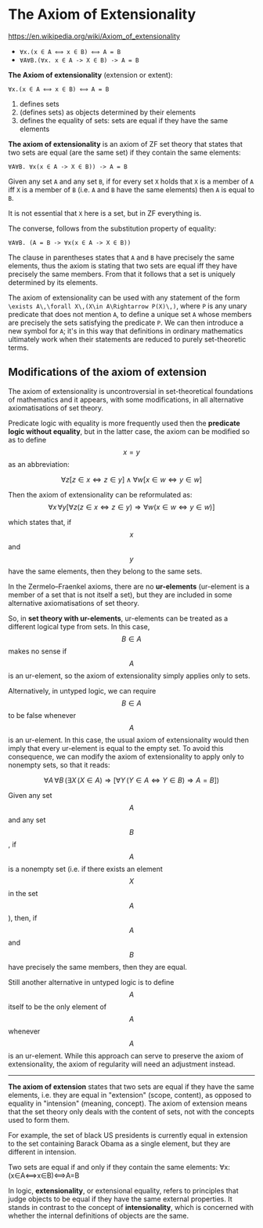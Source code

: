 # The Axiom of Extensionality

https://en.wikipedia.org/wiki/Axiom_of_extensionality

* `∀x.(x ∈ A ⟺ x ∈ B) ⟺ A = B`
* `∀A∀B.(∀x. x ∈ A -> X ∈ B) -> A = B`

**The Axiom of extensionality** (extension or extent):

`∀x.(x ∈ A ⟺ x ∈ B) ⟺ A = B`

1. defines sets
2. (defines sets) as objects determined by their elements
3. defines the equality of sets: sets are equal if they have the same elements


**The axiom of extensionality** is an axiom of ZF set theory that states that two sets are equal (are the same set) if they contain the same elements:

`∀A∀B. ∀x(x ∈ A -> X ∈ B)) -> A = B`

Given any set `A` and any set `B`, 
if for every set `X` holds that 
`X` is a member of `A` iff 
`X` is a member of `B` 
(i.e. `A` and `B` have the same elements) 
then `A` is equal to `B`.

It is not essential that `X` here is a set, but in ZF everything is.


The converse, follows from the substitution property of equality:

`∀A∀B. (A = B -> ∀x(x ∈ A -> X ∈ B))`

The clause in parentheses states that `A` and `B` have precisely the same elements, thus the axiom is stating that two sets are equal iff they have precisely the same members. From that it follows that a set is uniquely determined by its elements.


The axiom of extensionality can be used with any statement of the form `\exists A\,\forall X\,(X\in A\Rightarrow P(X)\,)`, where `P` is any unary predicate that does not mention `A`, to define a unique set `A` whose members are precisely the sets satisfying the predicate `P`. We can then introduce a new symbol for `A`; it's in this way that definitions in ordinary mathematics ultimately work when their statements are reduced to purely set-theoretic terms.


## Modifications of the axiom of extension
The axiom of extensionality is uncontroversial in set-theoretical foundations of mathematics and it appears, with some modifications, in all alternative axiomatisations of set theory.

Predicate logic with equality is more frequently used then the **predicate logic without equality**, but in the latter case, the axiom can be modified so as to define $$x=y$$ as an abbreviation:

$$
\forall z[z\in x\Leftrightarrow z\in y]
\land 
\forall w[x\in w\Leftrightarrow y\in w]
$$

Then the axiom of extensionality can be reformulated as: 
$$
\forall x\,\forall y 
[
  \forall z(z\in x\Leftrightarrow z\in y)
  \Rightarrow 
  \forall w(x\in w\Leftrightarrow y\in w)
]
$$

which states that, if $$x$$ and $$y$$ have the same elements, then they belong to the same sets.


In the Zermelo–Fraenkel axioms, there are no **ur-elements** (ur-element is a member of a set that is not itself a set), but they are included in some alternative axiomatisations of set theory.

So, in **set theory with ur-elements**, ur-elements can be treated as a different logical type from sets. In this case, $$B\in A$$ makes no sense if $$A$$ is an ur-element, so the axiom of extensionality simply applies only to sets.

Alternatively, in untyped logic, we can require $$B\in A$$ to be false whenever $$A$$ is an ur-element. In this case, the usual axiom of extensionality would then imply that every ur-element is equal to the empty set. To avoid this consequence, we can modify the axiom of extensionality to apply only to nonempty sets, so that it reads:

$$
\forall A\,\forall B\,
(
  \exists X\,(X\in A)
  \Rightarrow 
  [\forall Y\,(Y\in A\iff Y\in B)\Rightarrow A=B]
)
$$

Given any set $$A$$ and any set $$B$$, 
if $$A$$ is a nonempty set (i.e. if there exists an element $$X$$ in the set $$A$$), 
then, if $$A$$ and $$B$$ have precisely the same members, then 
they are equal.

Still another alternative in untyped logic is to define $$A$$ itself to be the only element of $$A$$ whenever $$A$$ is an ur-element. While this approach can serve to preserve the axiom of extensionality, the axiom of regularity will need an adjustment instead.


---

**The axiom of extension** states that two sets are equal if they have the same elements, i.e. they are equal in "extension" (scope, content), as opposed to equality in "intension" (meaning, concept). The axiom of extension means that the set theory only deals with the content of sets, not with the concepts used to form them.

For example, the set of black US presidents is currently equal in extension to the set containing Barack Obama as a single element, but they are different in intension.

Two sets are equal if and only if they contain the same elements:
∀x:(x∈A⟺x∈B)⟺A=B

In logic, **extensionality**, or extensional equality, refers to principles that judge objects to be equal if they have the same external properties. It stands in contrast to the concept of **intensionality**, which is concerned with whether the internal definitions of objects are the same.
